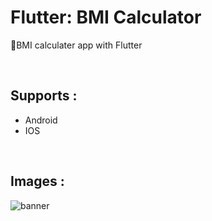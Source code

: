 # Flutter: BMI Calculator

🌿BMI calculater app with Flutter

<br/>

## Supports :

- Android
- IOS

<br/>

## Images : 
![banner](https://github.com/BardiaKhd/bmi_calculater/assets/138980378/ef36b16f-4d0c-4876-ae46-ba06ce88a223)
